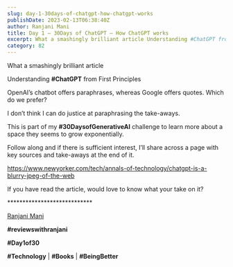 ```yaml
---
slug: day-1-30days-of-chatgpt-how-chatgpt-works
publishDate: 2023-02-13T06:38:40Z
author: Ranjani Mani
title: Day 1 – 30Days of ChatGPT – How ChatGPT works 
excerpt: What a smashingly brilliant article Understanding #ChatGPT from First Principles OpenAI’s chatbot offers paraphrases, whereas Google offers quotes. Which do we prefer? I don’t think I can do justice at paraphrasing the take-aways. This is part of my #30DaysofGenerativeAI challenge to learn more about a space they seems to grow exponentially. Follow along and if  ... 
category: 82
---
```


What a smashingly brilliant article

Understanding **#ChatGPT** from First Principles

OpenAI’s chatbot offers paraphrases, whereas Google offers quotes. Which do we prefer?

I don’t think I can do justice at paraphrasing the take-aways.

This is part of my **#30DaysofGenerativeAI** challenge to learn more about a space they seems to grow exponentially.

Follow along and if there is sufficient interest, I’ll share across a page with key sources and take-aways at the end of it.

https://www.newyorker.com/tech/annals-of-technology/chatgpt-is-a-blurry-jpeg-of-the-web

If you have read the article, would love to know what your take on it?

\*\*\*\*\*\*\*\*\*\*\*\*\*\*\*\*\*\*\*\*\*\*\*\*\*\*\*\*

[Ranjani Mani](https://www.linkedin.com/feed/#)

**#reviewswithranjani**

**#Day1of30**

**#Technology** | **#Books** | **#BeingBetter**